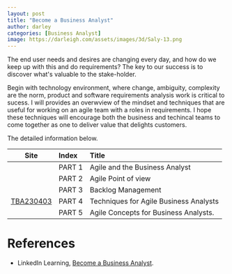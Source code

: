 ```yaml
---
layout: post
title: "Become a Business Analyst"
author: darley
categories: [Business Analyst]
image: https://darleigh.com/assets/images/3d/Saly-13.png
---
```


The end user needs and desires are changing every day, and how do we keep up with this and do requirements? The key to our success is to discover what's valuable to the stake-holder.

Begin with technology environment, where change, ambiguity, complexity are the norm, product and software requirements analysis work is critical to sucess. I will provides an overwview of the mindset and techniques that are useful for working on an agile team with a roles in requirements. I hope these techniques will encourage both the business and techincal teams to come together as one to deliver value that delights customers.

The detailed information below.

| Site                                                | Index  | Title                                  |
| --------------------------------------------------- | :----- | :------------------------------------- |
|                                                     | PART 1 | Agile and the Business Analyst         |
|                                                     | PART 2 | Agile Point of view                    |
| ![]()                                                 | PART 3 | Backlog Management                     |
| [TBA230403](/Techniques-for-Agile-Business-Analyst/) | PART 4 | Techniques for Agile Business Analysts |
|                                                     | PART 5 | Agile Concepts for Business Analysts.  |

# References
- LinkedIn Learning, [Become a Business Analyst](https://www.linkedin.com/learning/paths/become-a-business-analyst).